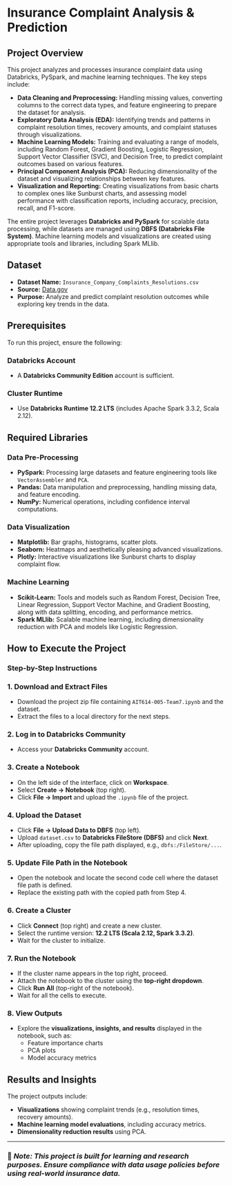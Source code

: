 # Insurance Complaint Analysis & Prediction

## Project Overview
This project analyzes and processes insurance complaint data using Databricks, PySpark, and machine learning techniques. The key steps include:

- **Data Cleaning and Preprocessing:** Handling missing values, converting columns to the correct data types, and feature engineering to prepare the dataset for analysis.
- **Exploratory Data Analysis (EDA):** Identifying trends and patterns in complaint resolution times, recovery amounts, and complaint statuses through visualizations.
- **Machine Learning Models:** Training and evaluating a range of models, including Random Forest, Gradient Boosting, Logistic Regression, Support Vector Classifier (SVC), and Decision Tree, to predict complaint outcomes based on various features.
- **Principal Component Analysis (PCA):** Reducing dimensionality of the dataset and visualizing relationships between key features.
- **Visualization and Reporting:** Creating visualizations from basic charts to complex ones like Sunburst charts, and assessing model performance with classification reports, including accuracy, precision, recall, and F1-score.

The entire project leverages **Databricks and PySpark** for scalable data processing, while datasets are managed using **DBFS (Databricks File System)**. Machine learning models and visualizations are created using appropriate tools and libraries, including Spark MLlib.

## Dataset
- **Dataset Name:** `Insurance_Company_Complaints_Resolutions.csv`
- **Source:** [Data.gov](https://catalog.data.gov/dataset/insurance-company-complaints-resolutions-status-and-recoveries)
- **Purpose:** Analyze and predict complaint resolution outcomes while exploring key trends in the data.

## Prerequisites
To run this project, ensure the following:

### Databricks Account
- A **Databricks Community Edition** account is sufficient.

### Cluster Runtime
- Use **Databricks Runtime 12.2 LTS** (includes Apache Spark 3.3.2, Scala 2.12).

## Required Libraries
### Data Pre-Processing
- **PySpark:** Processing large datasets and feature engineering tools like `VectorAssembler` and `PCA`.
- **Pandas:** Data manipulation and preprocessing, handling missing data, and feature encoding.
- **NumPy:** Numerical operations, including confidence interval computations.

### Data Visualization
- **Matplotlib:** Bar graphs, histograms, scatter plots.
- **Seaborn:** Heatmaps and aesthetically pleasing advanced visualizations.
- **Plotly:** Interactive visualizations like Sunburst charts to display complaint flow.

### Machine Learning
- **Scikit-Learn:** Tools and models such as Random Forest, Decision Tree, Linear Regression, Support Vector Machine, and Gradient Boosting, along with data splitting, encoding, and performance metrics.
- **Spark MLlib:** Scalable machine learning, including dimensionality reduction with PCA and models like Logistic Regression.

## How to Execute the Project
### Step-by-Step Instructions

### 1. Download and Extract Files
- Download the project zip file containing `AIT614-005-Team7.ipynb` and the dataset.
- Extract the files to a local directory for the next steps.

### 2. Log in to Databricks Community
- Access your **Databricks Community** account.

### 3. Create a Notebook
- On the left side of the interface, click on **Workspace**.
- Select **Create → Notebook** (top right).
- Click **File → Import** and upload the `.ipynb` file of the project.

### 4. Upload the Dataset
- Click **File → Upload Data to DBFS** (top left).
- Upload `dataset.csv` to **Databricks FileStore (DBFS)** and click **Next**.
- After uploading, copy the file path displayed, e.g., `dbfs:/FileStore/...`.

### 5. Update File Path in the Notebook
- Open the notebook and locate the second code cell where the dataset file path is defined.
- Replace the existing path with the copied path from Step 4.

### 6. Create a Cluster
- Click **Connect** (top right) and create a new cluster.
- Select the runtime version: **12.2 LTS (Scala 2.12, Spark 3.3.2)**.
- Wait for the cluster to initialize.

### 7. Run the Notebook
- If the cluster name appears in the top right, proceed.
- Attach the notebook to the cluster using the **top-right dropdown**.
- Click **Run All** (top-right of the notebook).
- Wait for all the cells to execute.

### 8. View Outputs
- Explore the **visualizations, insights, and results** displayed in the notebook, such as:
  - Feature importance charts
  - PCA plots
  - Model accuracy metrics

## Results and Insights
The project outputs include:
- **Visualizations** showing complaint trends (e.g., resolution times, recovery amounts).
- **Machine learning model evaluations**, including accuracy metrics.
- **Dimensionality reduction results** using PCA.

---

### 📌 *Note: This project is built for learning and research purposes. Ensure compliance with data usage policies before using real-world insurance data.*

